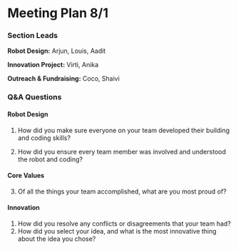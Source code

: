 # Meeting Plan 8/1

###  Section Leads

**Robot Design:** Arjun, Louis, Aadit

**Innovation Project:** Virti, Anika

**Outreach & Fundraising:** Coco, Shaivi

### Q&A Questions

#### Robot Design

1. How did you make sure everyone on your team developed their building and coding skills?

2. How did you ensure every team member was involved and understood the robot and coding?

#### Core Values

3. Of all the things your team accomplished, what are you most proud of? 

#### Innovation

1. How did you resolve any conflicts or disagreements that your team had?
2. How did you select your idea, and what is the most innovative thing about the idea you chose?

